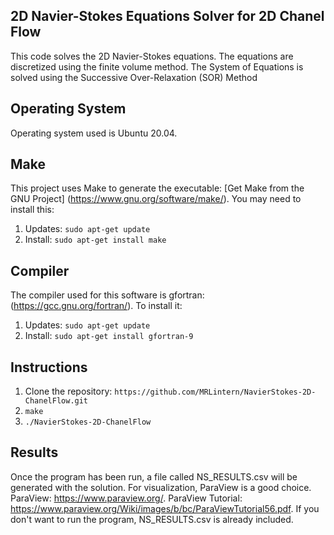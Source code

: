 ## 2D Navier-Stokes Equations Solver for 2D Chanel Flow
This code solves the 2D Navier-Stokes equations.
The equations are discretized using the finite volume method.
The System of Equations is solved using the Successive Over-Relaxation (SOR) Method

## Operating System
Operating system used is Ubuntu 20.04.

## Make
This project uses Make to generate the executable: [Get Make from the GNU Project] (https://www.gnu.org/software/make/).
You may need to install this: 
1. Updates: `sudo apt-get update`
2. Install: `sudo apt-get install make`


## Compiler
The compiler used for this software is gfortran: (https://gcc.gnu.org/fortran/).
To install it: 
1. Updates: `sudo apt-get update`
2. Install: `sudo apt-get install gfortran-9`

## Instructions
1. Clone the repository: `https://github.com/MRLintern/NavierStokes-2D-ChanelFlow.git`
2. `make`
3. `./NavierStokes-2D-ChanelFlow`

## Results
Once the program has been run, a file called NS_RESULTS.csv will be generated
with the solution. For visualization, ParaView is a good choice. 
ParaView: https://www.paraview.org/.
ParaView Tutorial: https://www.paraview.org/Wiki/images/b/bc/ParaViewTutorial56.pdf.
If you don't want to run the program, NS_RESULTS.csv is already included.

